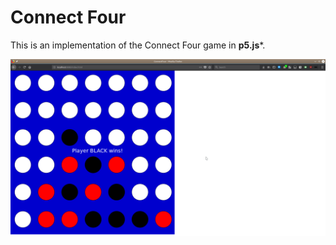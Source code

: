 # Connect Four
This is an implementation of the Connect Four game in **p5.js***.

![Screenshot](./screenshots/Screenshot_20180203_211317.png)
